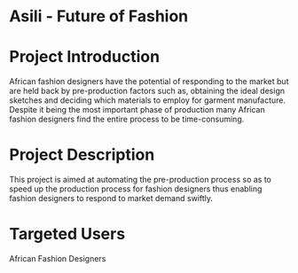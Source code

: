 # Asili - Future of Fashion

# Project Introduction
African fashion designers have the potential of responding to the market but are held back by pre-production factors such as, obtaining the ideal design sketches and deciding which materials to employ for garment manufacture. Despite it being the most important phase of production many African fashion designers find the entire process to be time-consuming.

# Project Description
This project is aimed at automating the pre-production process so as to speed up the production process for fashion designers thus enabling fashion designers to respond to market demand swiftly.

# Targeted Users
African Fashion Designers
